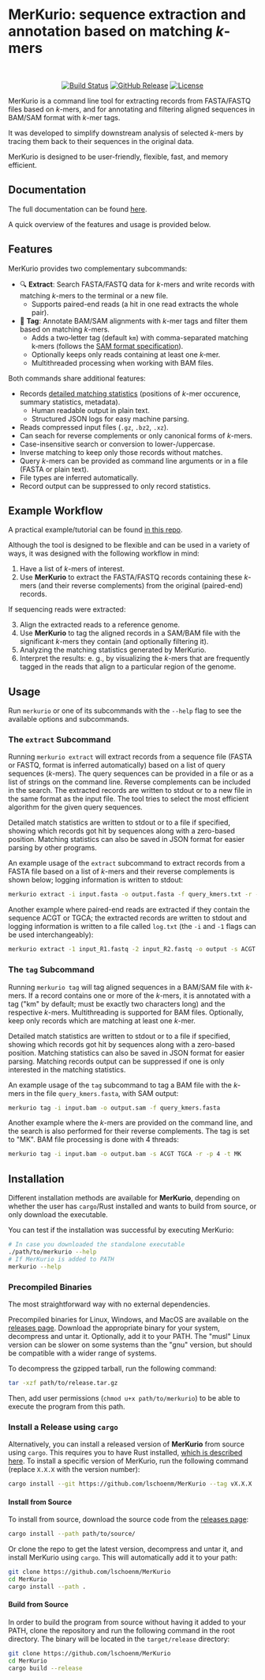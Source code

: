# MerKurio: sequence extraction and annotation based on matching _k_-mers

</br>
<p align="center">    
    <a href="https://github.com/lschoenm/MerKurio/actions"><img alt="Build Status" src="https://img.shields.io/github/actions/workflow/status/lschoenm/MerKurio/tests.yml"></a>
    <a href="https://github.com/lschoenm/MerKurio/releases/latest"><img alt="GitHub Release" src="https://img.shields.io/github/v/release/lschoenm/MerKurio"></a>
    <a href="https://github.com/lschoenm/MerKurio/blob/master/LICENSE"><img alt="License" src="https://img.shields.io/badge/license-MIT-blue"></a>
</p>

MerKurio is a command line tool for extracting records from FASTA/FASTQ files based on _k_-mers, and for annotating and filtering aligned sequences in BAM/SAM format with _k_-mer tags.

It was developed to simplify downstream analysis of selected _k_-mers by tracing them back to their sequences in the original data.

MerKurio is designed to be user-friendly, flexible, fast, and memory efficient.

## Documentation

The full documentation can be found [here](https://lschoenm.github.io/MerKurio/).

A quick overview of the features and usage is provided below.

## Features

MerKurio provides two complementary subcommands:

- 🔍 **Extract**: Search FASTA/FASTQ data for _k_-mers and write records with matching _k_-mers to the terminal or a new file. 
  - Supports paired-end reads (a hit in one read extracts the whole pair).
- 📑 **Tag**: Annotate BAM/SAM alignments with _k_-mer tags and filter them based on matching _k_-mers.
  - Adds a two‑letter tag (default `km`) with comma-separated matching k‑mers (follows the [SAM format specification](https://samtools.github.io/hts-specs/SAMtags.pdf)). 
  - Optionally keeps only reads containing at least one _k_‑mer.
  - Multithreaded processing when working with BAM files.

Both commands share additional features: 

- Records [detailed matching statistics](https://lschoenm.github.io/MerKurio/log.html) (positions of _k_-mer occurence, summary statistics, metadata). 
  - Human readable output in plain text. 
  - Structured JSON logs for easy machine parsing. 
- Reads compressed input files (`.gz`, `.bz2`, `.xz`). 
- Can seach for reverse complements or only canonical forms of _k_-mers. 
- Case-insensitive search or conversion to lower-/uppercase. 
- Inverse matching to keep only those records without matches. 
- Query _k_-mers can be provided as command line arguments or in a file (FASTA or plain text). 
- File types are inferred automatically. 
- Record output can be suppressed to only record statistics. 

## Example Workflow

A practical example/tutorial can be found [in this repo](https://github.com/lschoenm/MerKurio/tree/master/example-workflow/). 

Although the tool is designed to be flexible and can be used in a variety of ways, it was designed with the following workflow in mind:

1. Have a list of _k_-mers of interest. 
2. Use **MerKurio** to extract the FASTA/FASTQ records containing these _k_-mers (and their reverse complements) from the original (paired-end) records. 

If sequencing reads were extracted: 

3. Align the extracted reads to a reference genome. 
4. Use **MerKurio** to tag the aligned records in a SAM/BAM file with the significant _k_-mers they contain (and optionally filtering it). 
5. Analyzing the matching statistics generated by MerKurio. 
6. Interpret the results: e. g., by visualizing the _k_-mers that are frequently tagged in the reads that align to a particular region of the genome. 

## Usage

Run `merkurio` or one of its subcommands with the `--help` flag to see the available options and subcommands.

### The `extract` Subcommand

Running `merkurio extract` will extract records from a sequence file (FASTA or FASTQ, format is inferred automatically) based on a list of query sequences (_k_-mers). The query sequences can be provided in a file or as a list of strings on the command line. Reverse complements can be included in the search. The extracted records are written to stdout or to a new file in the same format as the input file. The tool tries to select the most efficient algorithm for the given query sequences.

Detailed match statistics are written to stdout or to a file if specified, showing which records got hit by sequences along with a zero-based position. Matching statistics can also be saved in JSON format for easier parsing by other programs. 

An example usage of the `extract` subcommand to extract records from a FASTA file based on a list of _k_-mers and their reverse complements is shown below; logging information is written to stdout:

```bash
merkurio extract -i input.fasta -o output.fasta -f query_kmers.txt -r -l
```

Another example where paired-end reads are extracted if they contain the sequence ACGT or TGCA; the extracted records are written to stdout and logging information is written to a file called `log.txt` (the `-i` and `-1` flags can be used interchangeably):

```bash
merkurio extract -1 input_R1.fastq -2 input_R2.fastq -o output -s ACGT TGCA -l log.txt
```

### The `tag` Subcommand

Running `merkurio tag` will tag aligned sequences in a BAM/SAM file with _k_-mers. If a record contains one or more of the _k_-mers, it is annotated with a tag ("km" by default; must be exactly two characters long) and the respective _k_-mers. Multithreading is supported for BAM files. Optionally, keep only records which are matching at least one _k_-mer.

Detailed match statistics are written to stdout or to a file if specified, showing which records got hit by sequences along with a zero-based position. Matching statistics can also be saved in JSON format for easier parsing. Matching records output can be suppressed if one is only interested in the matching statistics.

An example usage of the `tag` subcommand to tag a BAM file with the _k_-mers in the file `query_kmers.fasta`, with SAM output:

```bash
merkurio tag -i input.bam -o output.sam -f query_kmers.fasta
```

Another example where the _k_-mers are provided on the command line, and the search is also performed for their reverse complements. The tag is set to "MK". BAM file processing is done with 4 threads:

```bash
merkurio tag -i input.bam -o output.bam -s ACGT TGCA -r -p 4 -t MK
```

## Installation

Different installation methods are available for **MerKurio**, depending on whether the user has `cargo`/Rust installed and wants to build from source, or only download the executable. 

You can test if the installation was successful by executing MerKurio: 

```bash
# In case you downloaded the standalone executable
./path/to/merkurio --help
# If MerKurio is added to PATH
merkurio --help
```

### Precompiled Binaries

The most straightforward way with no external dependencies. 

Precompiled binaries for Linux, Windows, and MacOS are available on the [releases page](https://github.com/lschoenm/MerKurio/releases). Download the appropriate binary for your system, decompress and untar it. Optionally, add it to your PATH. The "musl" Linux version can be slower on some systems than the "gnu" version, but should be compatible with a wider range of systems.

To decompress the gzipped tarball, run the following command:

```bash
tar -xzf path/to/release.tar.gz
```

Then, add user permissions (`chmod u+x path/to/merkurio`) to be able to execute the program from this path. 

### Install a Release using `cargo`

Alternatively, you can install a released version of **MerKurio** from source using `cargo`. This requires you to have Rust installed, [which is described here](https://doc.rust-lang.org/cargo/getting-started/installation.html). To install a specific version of MerKurio, run the following command (replace `X.X.X` with the version number):

```bash
cargo install --git https://github.com/lschoenm/MerKurio --tag vX.X.X
```

#### Install from Source

To install from source, download the source code from the [releases page](https://github.com/lschoenm/MerKurio/releases): 

```bash
cargo install --path path/to/source/
```

Or clone the repo to get the latest version, decompress and untar it, and install MerKurio using `cargo`. This will automatically add it to your path:

```bash
git clone https://github.com/lschoenm/MerKurio
cd MerKurio
cargo install --path .
```

#### Build from Source

In order to build the program from source without having it added to your PATH, clone the repository and run the following command in the root directory. The binary will be located in the `target/release` directory:

```bash
git clone https://github.com/lschoenm/MerKurio
cd MerKurio
cargo build --release
```
